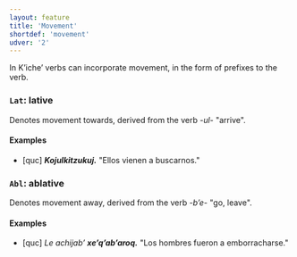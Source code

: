 ```yaml
---
layout: feature
title: 'Movement'
shortdef: 'movement'
udver: '2'
---
```


In Kʼicheʼ verbs can incorporate movement, in the form of prefixes to the verb.

### <a name="Lat">`Lat`</a>: lative

Denotes movement towards, derived from the verb *-ul-* "arrive".

#### Examples

* [quc] _<b>Kojulkitzukuj.</b>_ "Ellos vienen a buscarnos."

### <a name="Abl">`Abl`</a>: ablative 

Denotes movement away, derived from the verb *-bʼe-* "go, leave".

#### Examples

* [quc] _Le achijabʼ <b>xeʼqʼabʼaroq.</b>_ "Los hombres fueron a emborracharse."

<!-- Interlanguage links updated Po lis 14 15:34:49 CET 2022 -->
